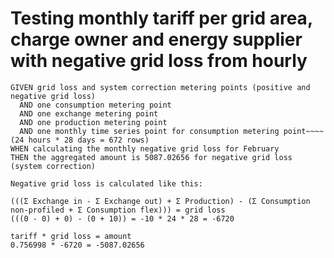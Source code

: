 # Testing monthly tariff per grid area, charge owner and energy supplier with negative grid loss from hourly

```text
GIVEN grid loss and system correction metering points (positive and negative grid loss)
  AND one consumption metering point
  AND one exchange metering point  
  AND one production metering point
  AND one monthly time series point for consumption metering point~~~~ (24 hours * 28 days = 672 rows)
WHEN calculating the monthly negative grid loss for February
THEN the aggregated amount is 5087.02656 for negative grid loss (system correction)
```

```text
Negative grid loss is calculated like this:

(((Σ Exchange in - Σ Exchange out) + Σ Production) - (Σ Consumption non-profiled + Σ Consumption flex))) = grid loss
(((0 - 0) + 0) - (0 + 10)) = -10 * 24 * 28 = -6720

tariff * grid loss = amount
0.756998 * -6720 = -5087.02656
```
